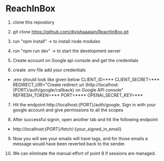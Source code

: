 # ReachInBox

1. clone this repository

2. git clone https://github.com/divishaaajain/ReachInBox.git

3. run "npm install" -> to install node modules

4. run "npm run dev" -> to start the development server

5. Create account on Google api console and get the credentials

6. create .env file add your credentials

- .env should look like given below
  CLIENT_ID=***
  CLIENT_SECRET=***
  REDIRECT_URI="Create redirect uri (http://localhost:{PORT}/auth/google/callback) on Google API console"
  REFRESH_TOKEN=***
  PORT=****
  OPENAI_SECRET_KEY=***

7. Hit the endpoint http://localhost:{PORT}/auth/google. Sign in with your google account and give permissions to all the scopes

8. After successful signin, open another tab and hit the following endpoint
- http://localhost:{PORT}/fetch/:{your_signed_in_email}

9. Now you will see your emails will have tags, and for those emails a message would have been reverted back to the sender.

10. We can eliminate the manual effort of point 8 if sessions are managed.


